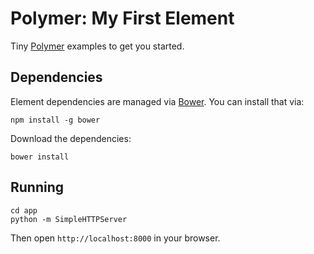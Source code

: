 # Polymer: My First Element

Tiny [Polymer](https://www.polymer-project.org) examples to get you started.

## Dependencies

Element dependencies are managed via [Bower](http://bower.io/). You can install that via:

    npm install -g bower

Download the dependencies:

    bower install

## Running

	cd app
	python -m SimpleHTTPServer

Then open `http://localhost:8000` in your browser.
